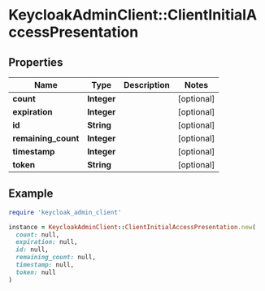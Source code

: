# KeycloakAdminClient::ClientInitialAccessPresentation

## Properties

| Name | Type | Description | Notes |
| ---- | ---- | ----------- | ----- |
| **count** | **Integer** |  | [optional] |
| **expiration** | **Integer** |  | [optional] |
| **id** | **String** |  | [optional] |
| **remaining_count** | **Integer** |  | [optional] |
| **timestamp** | **Integer** |  | [optional] |
| **token** | **String** |  | [optional] |

## Example

```ruby
require 'keycloak_admin_client'

instance = KeycloakAdminClient::ClientInitialAccessPresentation.new(
  count: null,
  expiration: null,
  id: null,
  remaining_count: null,
  timestamp: null,
  token: null
)
```


